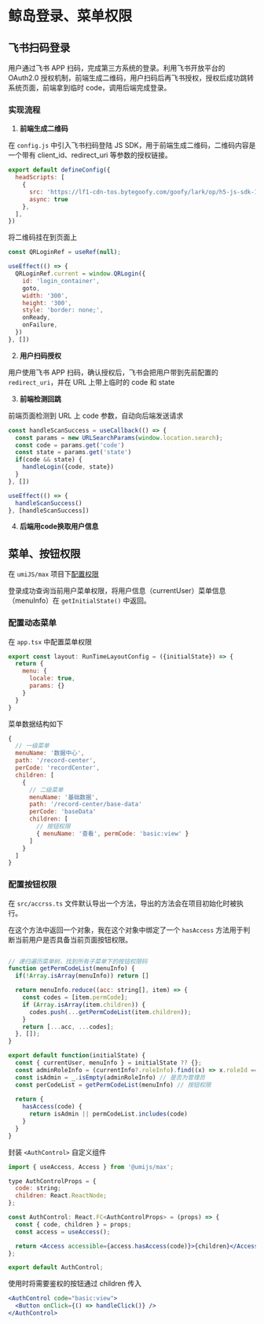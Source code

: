 # 鲸岛登录、菜单权限

## 飞书扫码登录

用户通过飞书 APP 扫码，完成第三方系统的登录。利用飞书开放平台的 OAuth2.0 授权机制，前端生成二维码，用户扫码后再飞书授权，授权后成功跳转系统页面，前端拿到临时 code，调用后端完成登录。

### 实现流程

1. **前端生成二维码**

在 `config.js` 中引入飞书扫码登陆 JS SDK，用于前端生成二维码，二维码内容是一个带有 client_id、redirect_uri 等参数的授权链接。

```js
export default defineConfig({
  headScripts: [
    { 
      src: 'https://lf1-cdn-tos.bytegoofy.com/goofy/lark/op/h5-js-sdk-1.5.32.js', 
      async: true 
    },
  ],
})
```

将二维码挂在到页面上

```js
const QRLoginRef = useRef(null);

useEffect(() => {
  QRLoginRef.current = window.QRLogin({
    id: 'login_container',
    goto,
    width: '300',
    height: '300',
    style: 'border: none;',
    onReady,
    onFailure,
  })
}, [])
```

2. **用户扫码授权**

用户使用飞书 APP 扫码，确认授权后，飞书会把用户带到先前配置的 `redirect_uri`，并在 URL 上带上临时的 code 和 state

3. **前端检测回跳**
   
前端页面检测到 URL 上 code 参数，自动向后端发送请求

```js
const handleScanSuccess = useCallback(() => {
  const params = new URLSearchParams(window.location.search);
  const code = params.get('code')
  const state = params.get('state')
  if(code && state) {
    handleLogin({code, state})
  }
}, [])

useEffect(() => {
  handleScanSuccess()
}, [handleScanSuccess])
```

4. **后端用code换取用户信息**
  
## 菜单、按钮权限

在 `umiJS/max` 项目下[配置权限](https://umijs.org/docs/max/access#%E6%89%A9%E5%B1%95%E7%9A%84%E8%B7%AF%E7%94%B1%E9%85%8D%E7%BD%AE)

登录成功查询当前用户菜单权限，将用户信息（currentUser）菜单信息（menuInfo）在 `getInitialState()` 中返回。

### 配置动态菜单

在 `app.tsx` 中配置菜单权限

```js
export const layout: RunTimeLayoutConfig = ({initialState}) => {
  return {
    menu: {
      locale: true,
      params: {}
    }
  }
}
```

菜单数据结构如下

```js
{
  // 一级菜单
  menuName: '数据中心',
  path: '/record-center',
  perCode: 'recordCenter',
  children: [
    {
      // 二级菜单
      menuName: '基础数据',
      path: '/record-center/base-data'
      perCode: 'baseData'
      children: [ 
        // 按钮权限
        { menuName: '查看', permCode: 'basic:view' } 
      ]
    }
  ]
}
```

### 配置按钮权限

在 `src/accrss.ts` 文件默认导出一个方法，导出的方法会在项目初始化时被执行。

在这个方法中返回一个对象，我在这个对象中绑定了一个 `hasAccess` 方法用于判断当前用户是否具备当前页面按钮权限。

```js

// 递归遍历菜单树，找到所有子菜单下的按钮权限码
function getPermCodeList(menuInfo) {
  if(!Array.isArray(menuInfo)) return []

  return menuInfo.reduce((acc: string[], item) => {
    const codes = [item.permCode];
    if (Array.isArray(item.children)) {
      codes.push(...getPermCodeList(item.children));
    }
    return [...acc, ...codes];
  }, []);
}

export default function(initialState) {
  const { currentUser, menuInfo } = initialState ?? {};
  const adminRoleInfo = (currentInfo?.roleInfo).find((x) => x.roleId === 1)
  const isAdmin = _.isEmpty(adminRoleInfo) // 是否为管理员
  const perCodeList = getPermCodeList(menuInfo) // 按钮权限
  
  return {
    hasAccess(code) {
      return isAdmin || permCodeList.includes(code)
    }
  }
}
```

封装 `<AuthControl>` 自定义组件

```jsx
import { useAccess, Access } from '@umijs/max';

type AuthControlProps = {
  code: string;
  children: React.ReactNode;
};

const AuthControl: React.FC<AuthControlProps> = (props) => {
  const { code, children } = props;
  const access = useAccess();

  return <Access accessible={access.hasAccess(code)}>{children}</Access>;
};

export default AuthControl;
```

使用时将需要鉴权的按钮通过 children 传入

```jsx
<AuthControl code="basic:view">
  <Button onClick={() => handleClick()} />
</AuthControl>
```